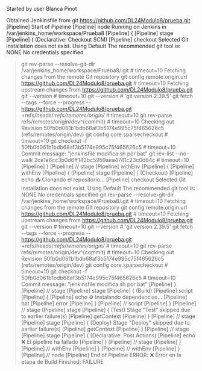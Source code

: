 Started by user Blanca Pinot

Obtained Jenkinsfile from git https://github.com/DL24Modulo8/prueba.git
[Pipeline] Start of Pipeline
[Pipeline] node
Running on Jenkins
 in /var/jenkins_home/workspace/Prueba8
[Pipeline] {
[Pipeline] stage
[Pipeline] { (Declarative: Checkout SCM)
[Pipeline] checkout
Selected Git installation does not exist. Using Default
The recommended git tool is: NONE
No credentials specified
 > git rev-parse --resolve-git-dir /var/jenkins_home/workspace/Prueba8/.git # timeout=10
Fetching changes from the remote Git repository
 > git config remote.origin.url https://github.com/DL24Modulo8/prueba.git # timeout=10
Fetching upstream changes from https://github.com/DL24Modulo8/prueba.git
 > git --version # timeout=10
 > git --version # 'git version 2.39.5'
 > git fetch --tags --force --progress -- https://github.com/DL24Modulo8/prueba.git +refs/heads/*:refs/remotes/origin/* # timeout=10
 > git rev-parse refs/remotes/origin/dev^{commit} # timeout=10
Checking out Revision 50fb0d061b1bdb68af3b5174e995c75f465626c5 (refs/remotes/origin/dev)
 > git config core.sparsecheckout # timeout=10
 > git checkout -f 50fb0d061b1bdb68af3b5174e995c75f465626c5 # timeout=10
Commit message: "jenkinsfile modifica sh por bat"
 > git rev-list --no-walk 2ce1e6cc3b0d6ff142bc5959aea4741c23c0d84c # timeout=10
[Pipeline] }
[Pipeline] // stage
[Pipeline] withEnv
[Pipeline] {
[Pipeline] withEnv
[Pipeline] {
[Pipeline] stage
[Pipeline] { (Checkout)
[Pipeline] echo
📥 Clonando el repositorio...
[Pipeline] checkout
Selected Git installation does not exist. Using Default
The recommended git tool is: NONE
No credentials specified
 > git rev-parse --resolve-git-dir /var/jenkins_home/workspace/Prueba8/.git # timeout=10
Fetching changes from the remote Git repository
 > git config remote.origin.url https://github.com/DL24Modulo8/prueba.git # timeout=10
Fetching upstream changes from https://github.com/DL24Modulo8/prueba.git
 > git --version # timeout=10
 > git --version # 'git version 2.39.5'
 > git fetch --tags --force --progress -- https://github.com/DL24Modulo8/prueba.git +refs/heads/*:refs/remotes/origin/* # timeout=10
 > git rev-parse refs/remotes/origin/dev^{commit} # timeout=10
Checking out Revision 50fb0d061b1bdb68af3b5174e995c75f465626c5 (refs/remotes/origin/dev)
 > git config core.sparsecheckout # timeout=10
 > git checkout -f 50fb0d061b1bdb68af3b5174e995c75f465626c5 # timeout=10
Commit message: "jenkinsfile modifica sh por bat"
[Pipeline] }
[Pipeline] // stage
[Pipeline] stage
[Pipeline] { (Build)
[Pipeline] script
[Pipeline] {
[Pipeline] echo
⚙️ Instalando dependencias...
[Pipeline] bat
[Pipeline] error
[Pipeline] }
[Pipeline] // script
[Pipeline] }
[Pipeline] // stage
[Pipeline] stage
[Pipeline] { (Test)
Stage "Test" skipped due to earlier failure(s)
[Pipeline] getContext
[Pipeline] }
[Pipeline] // stage
[Pipeline] stage
[Pipeline] { (Deploy)
Stage "Deploy" skipped due to earlier failure(s)
[Pipeline] getContext
[Pipeline] }
[Pipeline] // stage
[Pipeline] stage
[Pipeline] { (Declarative: Post Actions)
[Pipeline] echo
❌ El pipeline ha fallado
[Pipeline] }
[Pipeline] // stage
[Pipeline] }
[Pipeline] // withEnv
[Pipeline] }
[Pipeline] // withEnv
[Pipeline] }
[Pipeline] // node
[Pipeline] End of Pipeline
ERROR: ❌ Error en la etapa de Build
Finished: FAILURE
